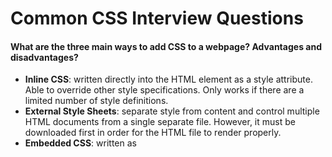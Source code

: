 # Common CSS Interview Questions

#### <div id="css-a-01"> What are the three main ways to add CSS to a webpage? Advantages and disadvantages?</div>
- **Inline CSS**: written directly into the HTML element as a style attribute. Able to override other style specifications. Only works if there are a limited number of style definitions.
- **External Style Sheets**: separate style from content and control multiple HTML documents from a single separate file. However, it must be downloaded first in order for the HTML file to render properly.
- **Embedded CSS**: written as <style> tags inside the <head> section of an HTML document. Loads with the HTML document unlike the external style sheets. However, any other HTML documents would not inherit the styling within these tags.

#### Q002. What are CSS media queries and what are they used for?
- Used to make reponsive web design possible, can apply CSS styles depending on the device
- Able to adjust style depending on the height, width, orientation, display type

#### Q003. What is CSS selector specificity and how does it work?
- patterns used to select the element(s) you want to style.
* What's the difference between "resetting" and "normalizing" CSS? Which would you choose, and why?

#### Q004. Describe Floats and how they work.
- Float is a CSS positioning property. To understand its purpose and origin, we can look to print design. In a print layout, images may be set into the page such that text wraps around them as needed. This is commonly and appropriately called "text wrap".

#### Q005. Describe z-index and how stacking context is formed.
- Z-index controls the vertical stacking order of elements that overlap.
- Stacking context is a three-dimensional conceptualization of HTML elements an imaginary z-axis relative to the user. Stacking contexts are treated as a single unit in the parent stacking context.
#### Q006. Describe BFC(Block Formatting Context) and how it works.
- The region in which the layout of block boxes occurs and in which floats interact with other elements. The positioning and clearning of floats apply only to the elements in the same block formatting context.

#### Q007. What are the various clearing techniques and which is appropriate for what context?
- The problem with floated object is that they don't add to the height of the object they reside in properly. To solve this problem, we clear the float.
- First way (Old School Method): `.clear {clear:both;}`
- Second way (Overflow): `.clear {overflow:hidden;}`


* How would you approach fixing browser-specific styling issues?
* How do you serve your pages for feature-constrained browsers?
  * What techniques/processes do you use?
* What are the different ways to visually hide content (and make it available only for screen readers)?
* Have you ever used a grid system, and if so, what do you prefer?


* Have you used or implemented media queries or mobile specific layouts/CSS?
* Are you familiar with styling SVG?
* Can you give an example of an `@media` property other than `screen`?
* What are some of the "gotchas" for writing efficient CSS?
* What are the advantages/disadvantages of using CSS preprocessors?
  * Describe what you like and dislike about the CSS preprocessors you have used.
* How would you implement a web design comp that uses non-standard fonts?
* Explain how a browser determines what elements match a CSS selector.
* Describe pseudo-elements and discuss what they are used for.
* Explain your understanding of the box model and how you would tell the browser in CSS to render your layout in different box models.
* What does ```* { box-sizing: border-box; }``` do? What are its advantages?
* What is the CSS `display` property and can you give a few examples of its use?
* What's the difference between inline and inline-block?
* What's the difference between a relative, fixed, absolute and statically positioned element?
* What existing CSS frameworks have you used locally, or in production? How would you change/improve them?
* Have you played around with the new CSS Flexbox or Grid specs?
* Can you explain the difference between coding a web site to be responsive versus using a mobile-first strategy?
* Have you ever worked with retina graphics? If so, when and what techniques did you use?
* Is there any reason you'd want to use `translate()` instead of *absolute positioning*, or vice-versa? And why?

What is CSS selector specificity and how does it work?
- patterns used to select the element(s) you want to style.
* What's the difference between "resetting" and "normalizing" CSS? Which would you choose, and why?

Describe Floats and how they work.
- Float is a CSS positioning property. To understand its purpose and origin, we can look to print design. In a print layout, images may be set into the page such that text wraps around them as needed. This is commonly and appropriately called "text wrap".

* Describe z-index and how stacking context is formed.
* Describe BFC(Block Formatting Context) and how it works.
* What are the various clearing techniques and which is appropriate for what context?
* How would you approach fixing browser-specific styling issues?
* How do you serve your pages for feature-constrained browsers?
  * What techniques/processes do you use?
* What are the different ways to visually hide content (and make it available only for screen readers)?
* Have you ever used a grid system, and if so, what do you prefer?
* Have you used or implemented media queries or mobile specific layouts/CSS?
* Are you familiar with styling SVG?
* Can you give an example of an `@media` property other than `screen`?
* What are some of the "gotchas" for writing efficient CSS?
* What are the advantages/disadvantages of using CSS preprocessors?
  * Describe what you like and dislike about the CSS preprocessors you have used.
* How would you implement a web design comp that uses non-standard fonts?
* Explain how a browser determines what elements match a CSS selector.
* Describe pseudo-elements and discuss what they are used for.
* Explain your understanding of the box model and how you would tell the browser in CSS to render your layout in different box models.
* What does ```* { box-sizing: border-box; }``` do? What are its advantages?
* What is the CSS `display` property and can you give a few examples of its use?
* What's the difference between inline and inline-block?
* What's the difference between a relative, fixed, absolute and statically positioned element?
* What existing CSS frameworks have you used locally, or in production? How would you change/improve them?
* Have you played around with the new CSS Flexbox or Grid specs?
* Can you explain the difference between coding a web site to be responsive versus using a mobile-first strategy?
* Have you ever worked with retina graphics? If so, when and what techniques did you use?
* Is there any reason you'd want to use `translate()` instead of *absolute positioning*, or vice-versa? And why?

[Back to Home](/README.md)
